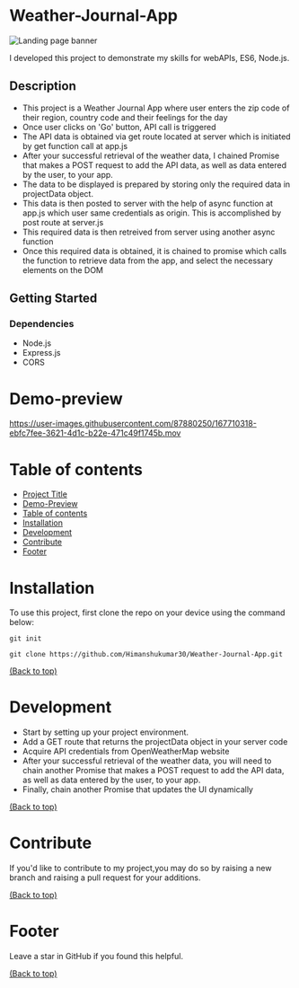 # Weather-Journal-App

![Landing page banner](https://user-images.githubusercontent.com/87880250/167685039-46045978-71ac-4aca-bfe2-b9a786224398.png)

I developed this project to demonstrate my skills for webAPIs, ES6, Node.js.

## Description

- This project is a Weather Journal App where user enters the zip code of their region, country code and their feelings for the day
- Once user clicks on 'Go' button, API call is triggered
- The API data is obtained via get route located at server which is initiated by get function call at app.js
- After your successful retrieval of the weather data, I chained Promise that makes a POST request to add the API data, as well as data entered by the user, to your app.
- The data to be displayed is prepared by storing only the required data in projectData object.
- This data is then posted to server with the help of async function at app.js which user same credentials as origin. This is accomplished by post route at server.js
- This required data is then retreived from server using another async function
- Once this required data is obtained, it is chained to promise which calls the function to retrieve data from the app, and select the necessary elements on the DOM

## Getting Started

### Dependencies

* Node.js
* Express.js
* CORS

# Demo-preview





https://user-images.githubusercontent.com/87880250/167710318-ebfc7fee-3621-4d1c-b22e-471c49f1745b.mov





# Table of contents

- [Project Title](#Weather-Journal-app)
- [Demo-Preview](#demo-preview)
- [Table of contents](#table-of-contents)
- [Installation](#installation)
- [Development](#development)
- [Contribute](#contribute)
- [Footer](#footer)

# Installation

To use this project, first clone the repo on your device using the command below:

```git init```

```git clone https://github.com/Himanshukumar30/Weather-Journal-App.git```

[(Back to top)](#table-of-contents)

# Development
- Start by setting up your project environment.
- Add a GET route that returns the projectData object in your server code
- Acquire API credentials from OpenWeatherMap website
- After your successful retrieval of the weather data, you will need to chain another Promise that makes a POST request to add the API data, as well as data entered by the user, to your app.
- Finally, chain another Promise that updates the UI dynamically 

[(Back to top)](#table-of-contents)

# Contribute
If you'd like to contribute to my project,you may do so by raising a new branch and raising a pull request for your additions.

[(Back to top)](#table-of-contents)

# Footer

Leave a star in GitHub if you found this helpful.

[(Back to top)](#table-of-contents)
